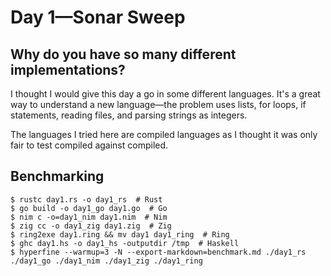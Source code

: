 # Day 1&mdash;Sonar Sweep

## Why do you have so many different implementations?

I thought I would give this day a go in some different languages.  It's a great way to understand a new language&mdash;the problem uses lists, for loops, if statements, reading files, and parsing strings as integers.

The languages I tried here are compiled languages as I thought it was only fair to test compiled against compiled.

## Benchmarking

```console
$ rustc day1.rs -o day1_rs  # Rust
$ go build -o day1_go day1.go  # Go
$ nim c -o=day1_nim day1.nim  # Nim
$ zig cc -o day1_zig day1.zig  # Zig
$ ring2exe day1.ring && mv day1 day1_ring  # Ring
$ ghc day1.hs -o day1_hs -outputdir /tmp  # Haskell
$ hyperfine --warmup=3 -N --export-markdown=benchmark.md ./day1_rs ./day1_go ./day1_nim ./day1_zig ./day1_ring
```